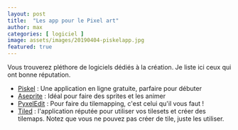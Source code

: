 ```yaml
---
layout: post
title:  "Les app pour le Pixel art"
author: max
categories: [ logiciel ]
image: assets/images/20190404-piskelapp.jpg
featured: true
---
```

Vous trouverez pléthore de logiciels dédiés à la création. Je liste ici ceux qui ont bonne réputation.

- [Piskel](https://www.piskelapp.com/) : Une application en ligne gratuite, parfaire pour débuter
- [Aseprite](https://www.aseprite.org/) : Idéal pour faire des sprites et les animer
- [PyxelEdit](https://pyxeledit.com/) : Pour faire du tilemapping, c'est celui qu'il vous faut !
- [Tiled](https://www.mapeditor.org/) : l'application réputée pour utiliser vos tilesets et créer des tilemaps. Notez que vous ne pouvez pas créer de tile, juste les utiliser.

<!--stackedit_data:
eyJoaXN0b3J5IjpbNzk5MjA5NTM4LC0xNjYzOTA2OTkyLC0xOT
QyODE0NzM1LC02ODQ0NDM1OTYsMTk5OTQ0Mjk3NywyNTc4NzA1
MywtMTQ5NzgzMDE4MF19
-->